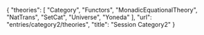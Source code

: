 {
    "theories": [
        "Category",
        "Functors",
        "MonadicEquationalTheory",
        "NatTrans",
        "SetCat",
        "Universe",
        "Yoneda"
    ],
    "url": "entries/category2/theories",
    "title": "Session Category2"
}